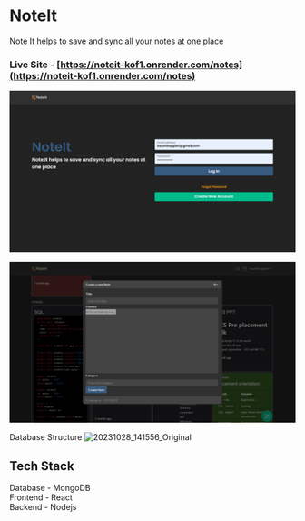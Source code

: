 # NoteIt
Note It helps to save and sync all your notes at one place

### Live Site - [https://noteit-kof1.onrender.com/notes](https://noteit-kof1.onrender.com/notes)

![Home page](/UI/UI1.png)

![Home page](/UI/UI2.png)

Database Structure
![20231028_141556_Original](https://github.com/kaushikappani/noteit/assets/58048398/694e93f4-a6c0-4654-b9e1-1329a75a4cbd)


## Tech Stack
Database - MongoDB     
Frontend - React       
Backend  - Nodejs   
